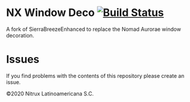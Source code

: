 # NX Window Deco [![Build Status](https://travis-ci.org/nx-desktop/nx-window-deco.svg?branch=master)](https://travis-ci.org/nx-desktop/nx-window-deco)

A fork of SierraBreezeEnhanced to replace the Nomad Aurorae window decoration.

# Issues
If you find problems with the contents of this repository please create an issue.

©2020 Nitrux Latinoamericana S.C.
